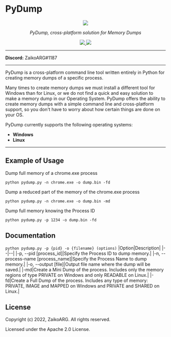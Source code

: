# **PyDump**
<div align="center">
<image src="https://cdn.discordapp.com/attachments/843628315146321940/1006717343042379846/pydump.gif">
</div>
<p align="center">
    <em>PyDump, cross-platform solution for Memory Dumps</em></p>
  <p align="center">
    <a href="">
      <img src="https://img.shields.io/badge/license-Apache%202-blue.svg" />
    </a>
    <a href="https://www.python.org/">
    	<img src="https://img.shields.io/badge/built%20with-Python%203-red.svg" />
    </a>
  </p>
</p>

---

**Discord:** ZaikoARG#1187

---

PyDump is a cross-platform command line tool written entirely in Python for creating memory dumps of a specific process.

Many times to create memory dumps we must install a different tool for Windows than for Linux, or we do not find a quick and easy solution to make a memory dump in our Operating System.
PyDump offers the ability to create memory dumps with a simple command line and cross-platform support, so you don't have to worry about how certain things are done on your OS.

PyDump currently supports the following operating systems:

*  **Windows**
*  **Linux**

--- 

## Example of Usage

Dump full memory of a chrome.exe process

`python pydump.py -n chrome.exe -o dump.bin -fd`

Dump a reduced part of the memory of the chrome.exe process

`python pydump.py -n chrome.exe -o dump.bin -md` 

Dump full memory knowing the Process ID

`python pydump.py -p 1234 -o dump.bin -fd`

## Documentation
`python pydump.py -p {pid} -o {filename} (options)`
|Option|Description|
|--|--|
|-p, --pid [process_id]|Specify the Process ID to dump memory.|
|-n, --process-name [process_name]|Specify the Process Name to dump memory.|
|-o, --output [file]|Output file name where the dump will be saved.|
|-md|Create a Mini Dump of the process. Includes only the memory regions of type PRIVATE on Windows and only READABLE on Linux.|
|-fd|Create a Full Dump of the process. Includes any type of memory: PRIVATE, IMAGE and MAPPED on Windows and PRIVATE and SHARED on Linux.|

## License
Copyright (c) 2022, ZaikoARG. All rights reserved.

Licensed under the Apache 2.0 License.
